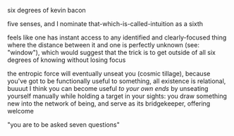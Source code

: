 six degrees of kevin bacon

five senses, and I nominate that-which-is-called-intuition as a sixth

feels like one has instant access to any identified and clearly-focused thing where the distance between it and one is perfectly unknown (see: "window"), which would suggest that the trick is to get outside of all six degrees of knowing without losing focus

the entropic force will eventually unseat you (cosmic tillage), because you've got to be functionally useful to something, all existence is relational, buuuut I think you can become useful *to your own ends* by unseating yourself manually while holding a target in your sights: you draw something new into the network of being, and serve as its bridgekeeper, offering welcome

"you are to be asked seven questions"
